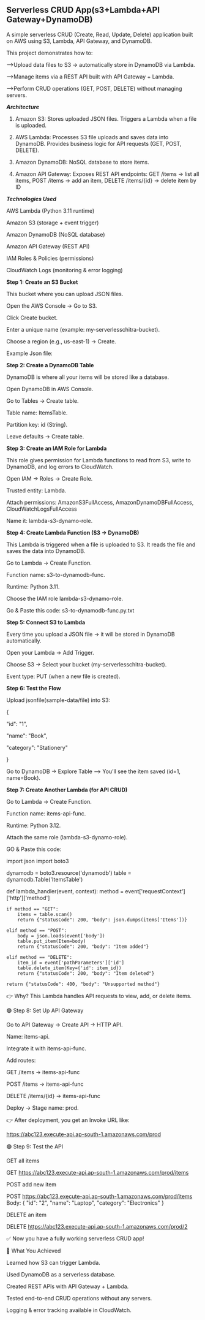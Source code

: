 ## Serverless CRUD App(s3+Lambda+API Gateway+DynamoDB)

A simple serverless CRUD (Create, Read, Update, Delete) application built on AWS using S3, Lambda, API Gateway, and DynamoDB.

This project demonstrates how to:

-->Upload data files to S3 → automatically store in DynamoDB via Lambda.

-->Manage items via a REST API built with API Gateway + Lambda.

-->Perform CRUD operations (GET, POST, DELETE) without managing servers.

**_Architecture_**

1. Amazon S3: Stores uploaded JSON files. Triggers a Lambda when a file is uploaded.

2. AWS Lambda: Processes S3 file uploads and saves data into DynamoDB. Provides business logic for API requests (GET, POST, DELETE).

3. Amazon DynamoDB: NoSQL database to store items.

4. Amazon API Gateway: Exposes REST API endpoints: GET /items → list all items,  POST /items → add an item,  DELETE /items/{id} → delete item by ID

**_Technologies Used_**

AWS Lambda (Python 3.11 runtime)

Amazon S3 (storage + event trigger)

Amazon DynamoDB (NoSQL database)

Amazon API Gateway (REST API)

IAM Roles & Policies (permissions)

CloudWatch Logs (monitoring & error logging)

**Step 1: Create an S3 Bucket**

This bucket where you can upload JSON files.

Open the AWS Console → Go to S3.

Click Create bucket.

Enter a unique name (example: my-serverlesschitra-bucket).

Choose a region (e.g., us-east-1) → Create.

Example Json file:

**Step 2: Create a DynamoDB Table**

DynamoDB is where all your items will be stored like a database.

Open DynamoDB in AWS Console.

Go to Tables → Create table.

Table name: ItemsTable.

Partition key: id (String).

Leave defaults → Create table.

**Step 3: Create an IAM Role for Lambda**

This role gives permission for Lambda functions to read from S3, write to DynamoDB, and log errors to CloudWatch.

Open IAM → Roles → Create Role.

Trusted entity: Lambda.

Attach permissions: AmazonS3FullAccess, AmazonDynamoDBFullAccess, CloudWatchLogsFullAccess

Name it: lambda-s3-dynamo-role.

**Step 4: Create Lambda Function (S3 → DynamoDB)**

This Lambda is triggered when a file is uploaded to S3. It reads the file and saves the data into DynamoDB.

Go to Lambda → Create Function.

Function name: s3-to-dynamodb-func.

Runtime: Python 3.11.

Choose the IAM role lambda-s3-dynamo-role.

Go & Paste this code: s3-to-dynamodb-func.py.txt

**Step 5: Connect S3 to Lambda**

Every time you upload a JSON file → it will be stored in DynamoDB automatically.

Open your Lambda → Add Trigger.

Choose S3 -> Select your bucket (my-serverlesschitra-bucket).

Event type: PUT (when a new file is created).

**Step 6: Test the Flow**

Upload jsonfile(sample-data/file) into S3:

{
 
  "id": "1",
 
  "name": "Book",
 
  "category": "Stationery"

}

Go to DynamoDB → Explore Table --> You’ll see the item saved (id=1, name=Book).

**Step 7: Create Another Lambda (for API CRUD)**

Go to Lambda → Create Function.

Function name: items-api-func.

Runtime: Python 3.12.

Attach the same role (lambda-s3-dynamo-role).

GO & Paste this code: 

import json
import boto3

dynamodb = boto3.resource('dynamodb')
table = dynamodb.Table('ItemsTable')

def lambda_handler(event, context):
    method = event['requestContext']['http']['method']

    if method == "GET":
        items = table.scan()
        return {"statusCode": 200, "body": json.dumps(items['Items'])}

    elif method == "POST":
        body = json.loads(event['body'])
        table.put_item(Item=body)
        return {"statusCode": 200, "body": "Item added"}

    elif method == "DELETE":
        item_id = event['pathParameters']['id']
        table.delete_item(Key={'id': item_id})
        return {"statusCode": 200, "body": "Item deleted"}

    return {"statusCode": 400, "body": "Unsupported method"}


👉 Why?
This Lambda handles API requests to view, add, or delete items.

🟢 Step 8: Set Up API Gateway

Go to API Gateway → Create API → HTTP API.

Name: items-api.

Integrate it with items-api-func.

Add routes:

GET /items → items-api-func

POST /items → items-api-func

DELETE /items/{id} → items-api-func

Deploy → Stage name: prod.

👉 After deployment, you get an Invoke URL like:

https://abc123.execute-api.ap-south-1.amazonaws.com/prod

🟢 Step 9: Test the API

GET all items

GET https://abc123.execute-api.ap-south-1.amazonaws.com/prod/items


POST add new item

POST https://abc123.execute-api.ap-south-1.amazonaws.com/prod/items
Body:
{
  "id": "2",
  "name": "Laptop",
  "category": "Electronics"
}


DELETE an item

DELETE https://abc123.execute-api.ap-south-1.amazonaws.com/prod/2


✅ Now you have a fully working serverless CRUD app!

🎯 What You Achieved

Learned how S3 can trigger Lambda.

Used DynamoDB as a serverless database.

Created REST APIs with API Gateway + Lambda.

Tested end-to-end CRUD operations without any servers.

Logging & error tracking available in CloudWatch.
